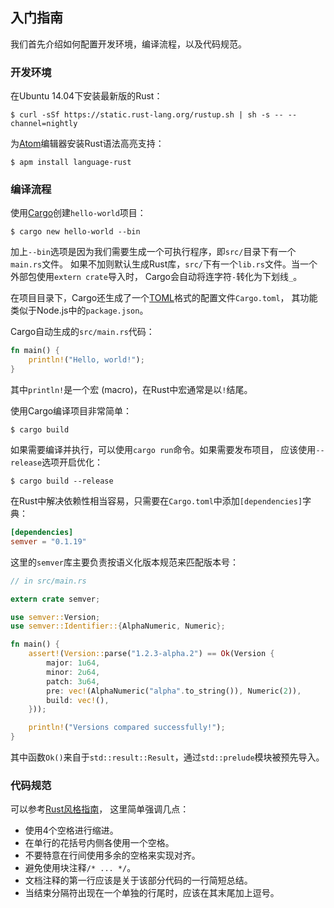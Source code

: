 ## 入门指南

我们首先介绍如何配置开发环境，编译流程，以及代码规范。

### 开发环境

在Ubuntu 14.04下安装最新版的Rust：

```shell
$ curl -sSf https://static.rust-lang.org/rustup.sh | sh -s -- --channel=nightly
```

为[Atom](https://atom.io/)编辑器安装Rust语法高亮支持：

```shell
$ apm install language-rust
```

### 编译流程

使用[Cargo](https://crates.io/)创建`hello-world`项目：

```shell
$ cargo new hello-world --bin 
```

加上`--bin`选项是因为我们需要生成一个可执行程序，即`src/`目录下有一个`main.rs`文件。
如果不加则默认生成Rust库，`src/`下有一个`lib.rs`文件。当一个外部包使用`extern crate`导入时，
Cargo会自动将连字符`-`转化为下划线`_`。

在项目目录下，Cargo还生成了一个[TOML](https://github.com/toml-lang/toml)格式的配置文件`Cargo.toml`，
其功能类似于Node.js中的`package.json`。

Cargo自动生成的`src/main.rs`代码：

```rust
fn main() {
    println!("Hello, world!");
}
```

其中`println!`是一个宏 (macro)，在Rust中宏通常是以`!`结尾。

使用Cargo编译项目非常简单：

```shell
$ cargo build
```
如果需要编译并执行，可以使用`cargo run`命令。如果需要发布项目，
应该使用`--release`选项开启优化：

```shell
$ cargo build --release
```
在Rust中解决依赖性相当容易，只需要在`Cargo.toml`中添加`[dependencies]`字典：

```toml
[dependencies]
semver = "0.1.19"
```
这里的`semver`库主要负责按语义化版本规范来匹配版本号：

```rust
// in src/main.rs

extern crate semver;

use semver::Version;
use semver::Identifier::{AlphaNumeric, Numeric};

fn main() {
    assert!(Version::parse("1.2.3-alpha.2") == Ok(Version {
        major: 1u64,
        minor: 2u64,
        patch: 3u64,
        pre: vec!(AlphaNumeric("alpha".to_string()), Numeric(2)),
        build: vec!(),
    }));

    println!("Versions compared successfully!");
}
```
其中函数`Ok()`来自于`std::result::Result`，通过`std::prelude`模块被预先导入。

### 代码规范

可以参考[Rust风格指南](http://doc.rust-lang.org/nightly/style/)，
这里简单强调几点：
* 使用4个空格进行缩进。
* 在单行的花括号内侧各使用一个空格。
* 不要特意在行间使用多余的空格来实现对齐。
* 避免使用块注释`/* ... */`。
* 文档注释的第一行应该是关于该部分代码的一行简短总结。
* 当结束分隔符出现在一个单独的行尾时，应该在其末尾加上逗号。
